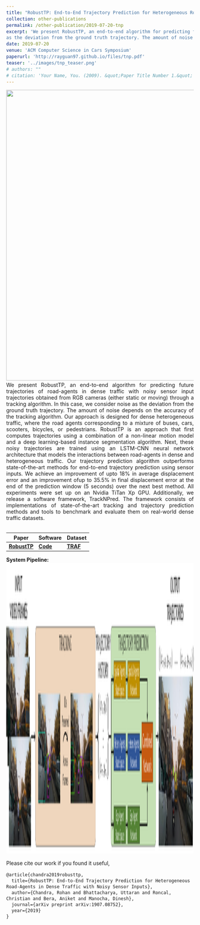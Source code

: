 ```yaml
---
title: "RobustTP: End-to-End Trajectory Prediction for Heterogeneous Road-Agents in Dense Traffic with Noisy Sensor Inputs"
collection: other-publications
permalink: /other-publication/2019-07-20-tnp
excerpt: 'We present RobustTP, an end-to-end algorithm for predicting future trajectories of road-agents in dense traffic with noisy sensorinput trajectories obtained from RGB cameras (either static or moving) through a tracking algorithm. In this case, we consider noise
as the deviation from the ground truth trajectory. The amount of noise depends on the accuracy of the tracking algorithm. Our approach is designed for dense heterogeneous traffic, where the road agents corresponding to a mixture of buses, cars, scooters, bicycles, or pedestrians. RobustTP is an approach that first computes trajectories using a combination of a non-linear motion model and a deep learning-based instance segmentation algorithm. Next, these noisy trajectories are trained using an LSTM-CNN neural network architecture that models the interactions between roadagents in dense and heterogeneous traffic. Our trajectory prediction algorithm outperforms state-of-the-art methods for end-to-end trajectory prediction using sensor inputs. Additionally, we release a software framework, TrackNPred. The framework consists of implementations of state-of-the-art tracking and trajectory prediction methods and tools to benchmark and evaluate them on real-world dense traffic datasets.'
date: 2019-07-20
venue: 'ACM Computer Science in Cars Symposium'
paperurl: 'http://rayguan97.github.io/files/tnp.pdf'
teaser: '../images/tnp_teaser.png'
# authors: ""
# citation: 'Your Name, You. (2009). &quot;Paper Title Number 1.&quot; <i>Journal 1</i>. 1(1).'
---
```


<img src="../images/tnp_teaser.png" width="1024" height="780">


<div style="text-align: justify"> We present RobustTP, an end-to-end algorithm for predicting future trajectories of road-agents in dense traffic with noisy sensor input trajectories obtained from RGB cameras (either static or moving) through a tracking algorithm. In this case, we consider noise as the deviation from the ground truth trajectory. The amount of noise depends on the accuracy of the tracking algorithm. Our approach is designed for dense heterogeneous traffic, where the road agents corresponding to a mixture of buses, cars, scooters, bicycles, or pedestrians. RobustTP is an approach that first computes trajectories using a combination of a non-linear motion model and a deep learning-based instance segmentation algorithm. Next, these noisy trajectories are trained using an LSTM-CNN neural network architecture that models the interactions between road-agents in dense and heterogeneous traffic. Our trajectory prediction algorithm outperforms state-of-the-art methods for end-to-end trajectory prediction using sensor inputs. We achieve an improvement of upto 18% in average displacement error and an improvement ofup to 35.5% in final displacement error at the end of the prediction window (5 seconds) over the next best method. All experiments were set up on an Nvidia TiTan Xp GPU. Additionally, we release a software framework, TrackNPred. The framework consists of implementations of state-of-the-art tracking and trajectory prediction methods and tools to benchmark and evaluate them on real-world dense traffic datasets.</div>
<br>


|Paper|Software| Dataset|
|---|---|---|
|[**RobustTP**](http://rayguan97.github.io/files/tnp.pdf)| [**Code**](https://github.com/rohanchandra30/TrackNPred)|    [**TRAF**](https://drive.google.com/drive/folders/1zKaeboslkqoLdTJbRMyQ0Y9JL3007LRr?usp=sharing) |

<div style="text-align: justify"> <b>System Pipeline: </b></div>
<img src="../images/tnp_pipeline.png" width="1024" height="780">

<br>

Please cite our work if you found it useful,

```
@article{chandra2019robusttp,
  title={RobustTP: End-to-End Trajectory Prediction for Heterogeneous
Road-Agents in Dense Traffic with Noisy Sensor Inputs},
  author={Chandra, Rohan and Bhattacharya, Uttaran and Roncal, Christian and Bera, Aniket and Manocha, Dinesh},
  journal={arXiv preprint arXiv:1907.08752},
  year={2019}
}
```
